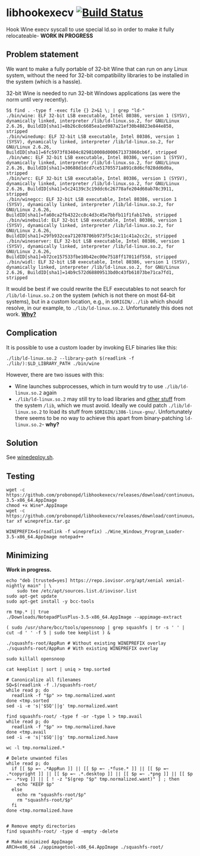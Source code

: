 # libhookexecv [![Build Status](https://travis-ci.com/probonopd/libhookexecv.svg?branch=master)](https://travis-ci.com/probonopd/libhookexecv)

Hook Wine execv syscall to use special ld.so in order to make it fully relocateable- __WORK IN PROGRESS__

## Problem statement

We want to make a fully portable of 32-bit Wine that can run on any Linux system, without the need for 32-bit compatibility libraries to be installed in the system (which is a hassle).

32-bit Wine is needed to run 32-bit Windows applications (as were the norm until very recently).

```
5$ find . -type f -exec file {} 2>&1 \; | grep "ld-"
./bin/wine: ELF 32-bit LSB executable, Intel 80386, version 1 (SYSV), dynamically linked, interpreter /lib/ld-linux.so.2, for GNU/Linux 2.6.26, BuildID[sha1]=8b26c8c6685ea1ed987a21ef30b48823e844e858, stripped
./bin/winedump: ELF 32-bit LSB executable, Intel 80386, version 1 (SYSV), dynamically linked, interpreter /lib/ld-linux.so.2, for GNU/Linux 2.6.26, BuildID[sha1]=6fc5973f83404c829810008d000671373860cb6f, stripped
./bin/wmc: ELF 32-bit LSB executable, Intel 80386, version 1 (SYSV), dynamically linked, interpreter /lib/ld-linux.so.2, for GNU/Linux 2.6.26, BuildID[sha1]=30688d1dcd7ce51705571a891c8d6cf028dd6d0a, stripped
./bin/wrc: ELF 32-bit LSB executable, Intel 80386, version 1 (SYSV), dynamically linked, interpreter /lib/ld-linux.so.2, for GNU/Linux 2.6.26, BuildID[sha1]=5c24139c3c19ddc6c26778afe204d60ab78c3911, stripped
./bin/winegcc: ELF 32-bit LSB executable, Intel 80386, version 1 (SYSV), dynamically linked, interpreter /lib/ld-linux.so.2, for GNU/Linux 2.6.26, BuildID[sha1]=fa60ca2fb4322cc8c4d3c45e7bbfb11f1fab17eb, stripped
./bin/winebuild: ELF 32-bit LSB executable, Intel 80386, version 1 (SYSV), dynamically linked, interpreter /lib/ld-linux.so.2, for GNU/Linux 2.6.26, BuildID[sha1]=29fb932cea712078706b973f5c14c11c41a2cc2c, stripped
./bin/wineserver: ELF 32-bit LSB executable, Intel 80386, version 1 (SYSV), dynamically linked, interpreter /lib/ld-linux.so.2, for GNU/Linux 2.6.26, BuildID[sha1]=b72ce157533fbe10b42ec00e7518ff17011df558, stripped
./bin/widl: ELF 32-bit LSB executable, Intel 80386, version 1 (SYSV), dynamically linked, interpreter /lib/ld-linux.so.2, for GNU/Linux 2.6.26, BuildID[sha1]=14b9c572d68809513bd0c43fb61073be71ca7fd1, stripped
```

It would be best if we could rewrite the ELF executables to not search for `/lib/ld-linux.so.2` on the system (which is not there on most 64-bit systems), but in a custom location, e.g., in `$ORIGIN/../lib` which should resolve, in our example, to `./lib/ld-linux.so.2`. Unfortunately this does not work. [__Why?__](https://stackoverflow.com/a/48456169)

## Complication

It is possible to use a custom loader by invoking ELF binaries like this:

```
./lib/ld-linux.so.2 --library-path $(readlink -f ./lib/):$LD_LIBRARY_PATH ./bin/wine
```

However, there are two issues with this:

- Wine launches subprocesses, which in turn would try to use `./lib/ld-linux.so.2` again
- `./lib/ld-linux.so.2` may still try to load libraries and [other stuff](https://packages.debian.org/jessie/i386/libc6/filelist) from the system `/lib`, which we must avoid. Ideally we could patch `./lib/ld-linux.so.2` to load its stuff from `$ORIGIN/i386-linux-gnu/`. Unfortunately there seems to be no way to achieve this apart from binary-patching `ld-linux.so.2`- __why?__

## Solution

See [winedeploy.sh](winedeploy.sh).

## Testing

```
wget -c https://github.com/probonopd/libhookexecv/releases/download/continuous/Wine_Windows_Program_Loader-3.5-x86_64.AppImage
chmod +x Wine*.AppImage
wget -c https://github.com/probonopd/libhookexecv/releases/download/continuous/wineprefix.tar.gz
tar xf wineprefix.tar.gz

WINEPREFIX=$(readlink -f wineprefix) ./Wine_Windows_Program_Loader-3.5-x86_64.AppImage notepad++
```
## Minimizing

__Work in progress.__

```
echo "deb [trusted=yes] https://repo.iovisor.org/apt/xenial xenial-nightly main" | \
    sudo tee /etc/apt/sources.list.d/iovisor.list
sudo apt-get update
sudo apt-get install -y bcc-tools

rm tmp.* || true
./Downloads/NotepadPlusPlus-3.5-x86_64.AppImage --appimage-extract 

( sudo /usr/share/bcc/tools/opensnoop | grep squashfs | tr -s ' ' | cut -d ' ' -f 5 | sudo tee keeplist ) &

./squashfs-root/AppRun # Without existing WINEPREFIX overlay
./squashfs-root/AppRun # With existing WINEPREFIX overlay

sudo killall opensnoop

cat keeplist | sort | uniq > tmp.sorted

# Canonicalize all filenames
SQ=$(readlink -f .)/squashfs-root/
while read p; do
  readlink -f "$p" >> tmp.normalized.want
done <tmp.sorted
sed -i -e 's|'$SQ'||g' tmp.normalized.want

find squashfs-root/ -type f -or -type l > tmp.avail
while read p; do
  readlink -f "$p" >> tmp.normalized.have
done <tmp.avail
sed -i -e 's|'$SQ'||g' tmp.normalized.have

wc -l tmp.normalized.*

# Delete unwanted files
while read p; do
  if [[ $p =~ .*AppRun ]] || [[ $p =~ .*fuse.* ]] || [[ $p =~ .*copyright ]] || [[ $p =~ .*.desktop ]] || [[ $p =~ .*png ]] || [[ $p =~ .*svg ]] || [ ! -z "$(grep "$p" tmp.normalized.want)" ] ; then 
    echo "KEEP $p"
  else
    echo rm "squashfs-root/$p"
    rm "squashfs-root/$p"
  fi
done <tmp.normalized.have


# Remove empty directories
find squashfs-root/ -type d -empty -delete

# Make minimized AppImage
ARCH=x86_64 ./appimagetool-x86_64.AppImage ./squashfs-root/
```
